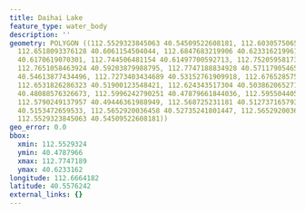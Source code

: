 ```yaml
---
title: Daihai Lake
feature_type: water_body
description: ''
geometry: POLYGON ((112.5529323845063 40.54509522608181, 112.6030575065693 40.56961431153768,
  112.6518093376128 40.6061154504044, 112.6847683219906 40.62331621996191, 112.7273403434689
  40.6170619070301, 112.744506481154 40.61497700592713, 112.7520595817387 40.59151738553797,
  112.7651058463924 40.59203879988795, 112.7747188834928 40.57117905465655, 112.7548061637777
  40.54613877434496, 112.7273403434689 40.53152761909918, 112.6765285758916 40.51900123548421,
  112.6531826286323 40.51900123548421, 112.624343517304 40.50386206527146, 112.624343517304
  40.48088576326673, 112.5996242790251 40.47879661844036, 112.5955044059846 40.49968514098664,
  112.5790249137957 40.49446361988949, 112.568725231181 40.5127371657932, 112.5790249137957
  40.5153472659533, 112.5652920036458 40.52735241801447, 112.5652920036458 40.54039905768917,
  112.5529323845063 40.54509522608181))
geo_error: 0.0
bbox:
  xmin: 112.5529324
  ymin: 40.4787966
  xmax: 112.7747189
  ymax: 40.6233162
longitude: 112.6664182
latitude: 40.5576242
external_links: {}
---
```

